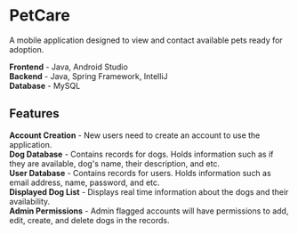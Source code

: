 # PetCare
A mobile application designed to view and contact available pets ready for adoption.<br />

**Frontend** - Java, Android Studio <br />
**Backend** - Java, Spring Framework, IntelliJ <br />
**Database** - MySQL <br />

## Features<br />
**Account Creation** - New users need to create an account to use the application. <br />
**Dog Database** - Contains records for dogs. Holds information such as if they are available, dog's name, their description, and etc.<br />
**User Database** - Contains records for users. Holds information such as email address, name, password, and etc.<br />
**Displayed Dog List** - Displays real time information about the dogs and their availability.<br />
**Admin Permissions** - Admin flagged accounts will have permissions to add, edit, create, and delete dogs in the records.<br />
